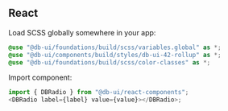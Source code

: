 ## React

Load SCSS globally somewhere in your app:

```SCSS
@use "@db-ui/foundations/build/scss/variables.global" as *;
@use "@db-ui/components/build/styles/db-ui-42-rollup" as *;
@use "@db-ui/foundations/build/scss/color-classes" as *;
```

Import component:

```typescript
import { DBRadio } from "@db-ui/react-components";
<DBRadio label={label} value={value}></DBRadio>;
```
